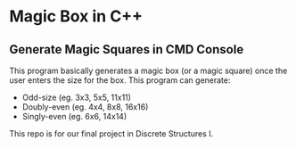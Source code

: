 # Magic Box in C++

## Generate Magic Squares in CMD Console

This program basically generates a magic box (or a magic square) once the user enters the size for the box.
This program can generate:
* Odd-size (eg. 3x3, 5x5, 11x11)
* Doubly-even (eg. 4x4, 8x8, 16x16)
* Singly-even (eg. 6x6, 14x14)

This repo is for our final project in Discrete Structures I.
